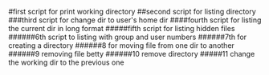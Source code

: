 #first script for print working directory
##second script for listing directory
###third script for change dir to user's home dir
####fourth script for listing the current dir in long format
#####fifth script for listing hidden files
######6th script to listing with group and user numbers
######7th for creating a directory
######8 for moving file from one dir to another
######9 removing file betty
######10 remove directory
#####11 change the working dir to the previous one
